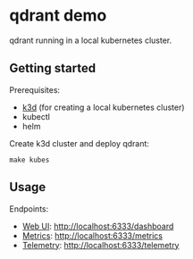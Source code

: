 # qdrant demo

qdrant running in a local kubernetes cluster.

## Getting started

Prerequisites:

- [k3d](https://k3d.io/) (for creating a local kubernetes cluster)
- kubectl
- helm

Create k3d cluster and deploy qdrant:

```
make kubes
```

## Usage

Endpoints:

- [Web UI](https://qdrant.tech/documentation/interfaces/#qdrant-web-ui): [http://localhost:6333/dashboard](http://localhost:6333/dashboard)
- [Metrics](https://qdrant.tech/documentation/guides/monitoring/): [http://localhost:6333/metrics](http://localhost:6333/metrics)
- [Telemetry](https://qdrant.tech/documentation/guides/telemetry/): [http://localhost:6333/telemetry](http://localhost:6333/telemetry)

